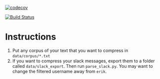 [![codecov](https://codecov.io/gh/eschluntz/compress/branch/master/graph/badge.svg?token=CML5P28ELL)](https://codecov.io/gh/eschluntz/compress)

[![Build Status](https://github.com/eschluntz/compress/actions/workflows/run_tests.yml/badge.svg)](https://github.com/eschluntz/compress/actions)

# Instructions

1. Put any corpus of your text that you want to compress in `data/corpus/*.txt`
2. If you want to compress your slack messages, export them to a folder called `data/slack_export`. Then run `parse_slack.py`. You may want to change the filtered username away from `erik`.
